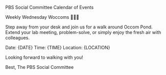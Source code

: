PBS Social Committee Calendar of Events

Weekly Wednesday Woccoms 🚶🌲🌳

Step away from your desk and join us for a walk around Occom Pond. Extend your lab meeting, problem-solve, or simply enjoy the fresh air with colleagues.

Date: {DATE}
Time: {TIME}
Location: {LOCATION}

Looking forward to walking with you!

Best,
The PBS Social Committee
